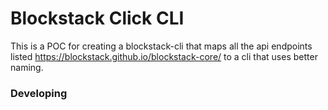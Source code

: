 # Blockstack Click CLI

This is a POC for creating a blockstack-cli that maps all the api endpoints listed https://blockstack.github.io/blockstack-core/ to a cli that uses better naming.

### Developing

